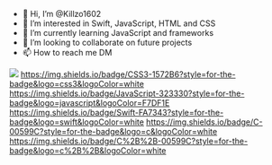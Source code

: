 - 👋 Hi, I’m @Killzo1602
- 👀 I’m interested in Swift, JavaScript, HTML and CSS
- 🌱 I’m currently learning JavaScript and frameworks
- 💞️ I’m looking to collaborate on future projects
- 📫 How to reach me DM

<img src="https://img.shields.io/badge/HTML5-E34F26?style=for-the-badge&logo=html5&logoColor=white" /> https://img.shields.io/badge/CSS3-1572B6?style=for-the-badge&logo=css3&logoColor=white https://img.shields.io/badge/JavaScript-323330?style=for-the-badge&logo=javascript&logoColor=F7DF1E https://img.shields.io/badge/Swift-FA7343?style=for-the-badge&logo=swift&logoColor=white https://img.shields.io/badge/C-00599C?style=for-the-badge&logo=c&logoColor=white https://img.shields.io/badge/C%2B%2B-00599C?style=for-the-badge&logo=c%2B%2B&logoColor=white


<!---
Killzo1602/Killzo1602 is a ✨ special ✨ repository because its `README.md` (this file) appears on your GitHub profile.
You can click the Preview link to take a look at your changes.
--->
